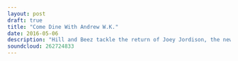 ```yaml
---
layout: post
draft: true
title: "Come Dine With Andrew W.K."
date: 2016-05-06
description: "Hill and Beez tackle the return of Joey Jordison, the new tracks from Blink 182 and the Red Hot Chili Peppers, discussion on the new albums from Andy Black, Hatebreed and Kvelertak, who would you put in a metal Come Dine With Me and an extensive look at the Smashing Pumpkins double disc album, Mellon Collie & The Infinite Sadness."
soundcloud: 262724833
---
```

